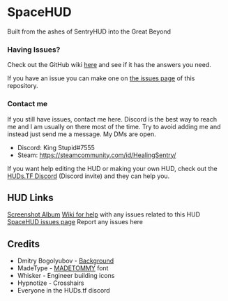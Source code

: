 # SpaceHUD
Built from the ashes of SentryHUD into the Great Beyond

### Having Issues?
Check out the GitHub wiki [here](https://github.com/BingBongBonky/SpaceHUD/wiki) and see if it has the answers you need.

If you have an issue you can make one on [the issues page](https://github.com/BingBongBonky/SpaceHUD/issues/new) of this repository.

### Contact me
If you still have issues, contact me here. Discord is the best way to reach me and I am usually on there most of the time. Try to avoid adding me and instead just send me a message. My DMs are open.

- Discord: King Stupid#7555
- Steam: https://steamcommunity.com/id/HealingSentry/

If you want help editing the HUD or making your own HUD, check out the [HUDs.TF Discord](https://discord.gg/HqexTr7Tas) (Discord invite) and they can help you.

## HUD Links
[Screenshot Album](https://imgur.com/a/qwvENZk)
[Wiki for help](https://github.com/BingBongBonky/SpaceHUD/wiki) with any issues related to this HUD
[SpaceHUD issues page](https://github.com/BingBongBonky/SpaceHUD/issues) Report any issues here

## Credits
- Dmitry Bogolyubov - [Background](https://bogoljubov.artstation.com/projects/RXaYX)
- MadeType - [MADETOMMY](https://www.behance.net/madetype) font
- Whisker - Engineer building icons
- Hypnotize - Crosshairs
- Everyone in the HUDs.tf discord
